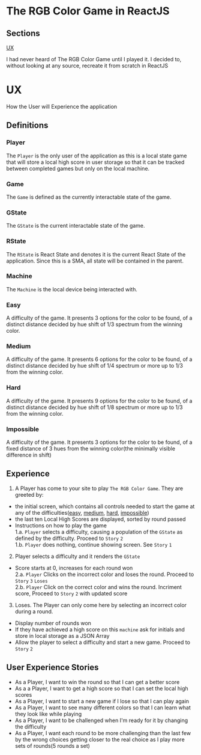 # The RGB Color Game in ReactJS

## Sections

[UX](#ux)

I had never heard of The RGB Color Game until I played it. I decided to, without looking at any source, recreate it from scratch in ReactJS

# UX

How the User will Experience the application

## Definitions

### Player
The `Player` is the only user of the application as this is a local state game that will store a local high score in user storage so that it can be tracked between completed games but only on the local machine.

### Game
The `Game` is defined as the currently interactable state of the game.

### GState
The `GState` is the current interactable state of the game.

### RState
The `RState` is React State and denotes it is the current React State of the application. Since this is a SMA, all state will be contained in the parent.

### Machine
The `Machine` is the local device being interacted with.

### Easy
A difficulty of the game. It presents 3 options for the color to be found, of a distinct distance decided by hue shift of 1/3 spectrum from the winning color.

### Medium
A difficulty of the game. It presents 6 options for the color to be found, of a distinct distance decided by hue shift of 1/4 spectrum or more up to 1/3 from the winning color.

### Hard
A difficulty of the game. It presents 9 options for the color to be found, of a distinct distance decided by hue shift of 1/8 spectrum or more up to 1/3 from the winning color.

### Impossible
A difficulty of the game. It presents 3 options for the color to be found, of a fixed distance of 3 hues from the winning color(the minimally visible difference in shift)

## Experience
1. A Player has come to your site to play `The RGB Color Game`. They are greeted by:  
 - the initial screen, which contains all controls needed to start the game at any of the difficulties([easy](#easy), [medium](#medium), [hard](#hard), [impossible](#impossible))  
 - the last ten Local High Scores are displayed, sorted by round passed  
 - Instructions on how to play the game  
1.a. `Player` selects a difficulty, causing a population of the `GState` as defined by the difficulty. Proceed to `Story` `2`  
1.b. `Player` does nothing, continue showing screen. See `Story` `1`

2. Player selects a difficulty and it renders the `GState`  
 - Score starts at 0, increases for each round won  
 2.a. `Player` Clicks on the incorrect color and loses the round. Proceed to `Story` `3` `Loses`  
 2.b. `Player` Click on the correct color and wins the round. Incriment score, Proceed to `Story` `2` with updated score

3. Loses. The Player can only come here by selecting an incorrect color during a round.  
 - Display number of rounds won  
 - If they have achieved a high score on this `machine` ask for initials and store in local storage as a JSON Array
 - Allow the player to select a difficulty and start a new game. Proceed to `Story` `2`

## User Experience Stories
 - As a Player, I want to win the round so that I can get a better score
 - As a a Player, I want to get a high score so that I can set the local high scores
 - As a Player, I want to start a new game if I lose so that I can play again
 - As a Player, I want to see many different colors so that I can learn what they look like while playing
 - As a Player, I want to be challenged when I'm ready for it by changing the difficulty
 - As a Player, I want each round to be more challenging than the last few by the wrong choices getting closer to the real choice as I play more sets of rounds(5 rounds a set)